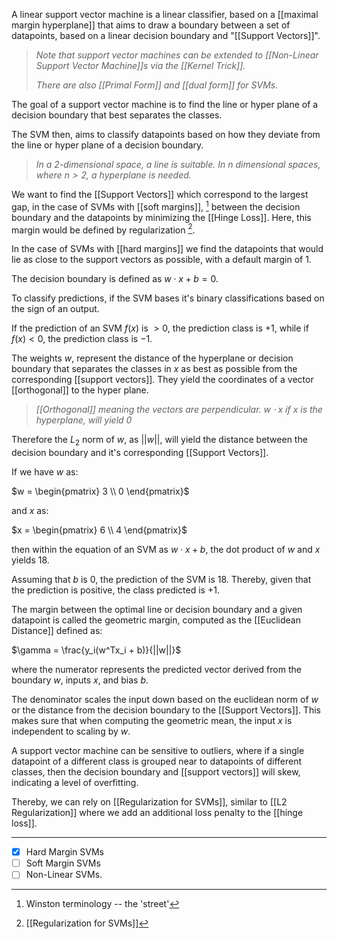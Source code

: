 A linear support vector machine is a linear classifier, based on a [[maximal margin hyperplane]] that aims to draw a boundary between a set of datapoints, based on a linear decision boundary and "[[Support Vectors]]".

> *Note that support vector machines can be extended to [[Non-Linear Support Vector Machine]]s via the [[Kernel Trick]].*
> 
> *There are also [[Primal Form]] and [[dual form]] for SVMs.*

The goal of a support vector machine is to find the line or hyper plane of a decision boundary that best separates the classes.

The SVM then, aims to classify datapoints based on how they deviate from the line or hyper plane of a decision boundary.

> *In a 2-dimensional space, a line is suitable. In $n$ dimensional spaces, where $n > 2$, a hyperplane is needed.*

We want to find the [[Support Vectors]] which correspond to the largest gap, in the case of SVMs with [[soft margins]], [^1] between the decision boundary and the datapoints by minimizing the [[Hinge Loss]]. Here, this margin would be defined by regularization [^2].

In the case of SVMs with [[hard margins]] we find the datapoints that would lie as close to the support vectors as possible, with a default margin of $1$.

The decision boundary is defined as $w \cdot x + b = 0$.

To classify predictions, if the SVM bases it's binary classifications based on the sign of an output. 

If the prediction of an SVM $f(x)$ is $>0$, the prediction class is $+1$, while if $f(x) < 0$, the prediction class is $-1$.

The weights $w$, represent the distance of the hyperplane or decision boundary that separates the classes in $x$ as best as possible from the corresponding [[support vectors]]. They yield the coordinates of a vector [[orthogonal]] to the hyper plane.

> *[[Orthogonal]] meaning the vectors are perpendicular. 
> $w \cdot x$ if $x$ is the hyperplane, will yield $0$*

Therefore the $L_2$ norm of $w$, as $||w||$, will yield the distance between the decision boundary and it's corresponding [[Support Vectors]].

If we have $w$ as:

$w = \begin{pmatrix} 3 \\ 0 \end{pmatrix}$

and $x$ as:

$x = \begin{pmatrix} 6 \\ 4 \end{pmatrix}$

then within the equation of an SVM as $w \cdot x + b$, the dot product of $w$ and $x$ yields $18$.

Assuming that $b$ is $0$, the prediction of the SVM is $18$. Thereby, given that the prediction is positive, the class predicted is $+1$.

The margin between the optimal line or decision boundary and a given datapoint is called the geometric margin, computed as the [[Euclidean Distance]] defined as:

$\gamma = \frac{y_i(w^Tx_i + b)}{||w||}$

where the numerator represents the predicted vector derived from the boundary $w$, inputs $x$, and bias $b$.

The denominator scales the input down based on the euclidean norm of $w$ or the distance from the decision boundary to the [[Support Vectors]]. This makes sure that when computing the geometric mean, the input $x$ is independent to scaling by $w$.

A support vector machine can be sensitive to outliers, where if a single datapoint of a different class is grouped near to datapoints of different classes, then the decision boundary and [[support vectors]] will skew, indicating a level of overfitting.

Thereby, we can rely on [[Regularization for SVMs]], similar to [[L2 Regularization]] where we add an additional loss penalty to the [[hinge loss]].

[^1]: Winston terminology -- the 'street' 
[^2]: [[Regularization for SVMs]]

___


- [x] Hard Margin SVMs
- [ ] Soft Margin SVMs
- [ ] Non-Linear SVMs.
